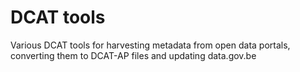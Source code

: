 # DCAT tools

Various DCAT tools for harvesting metadata from open data portals, converting them to DCAT-AP files and updating data.gov.be

